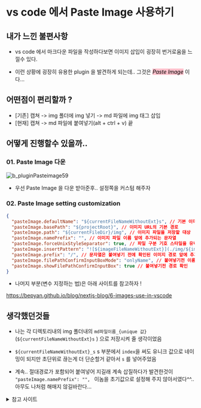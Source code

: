 # vs code 에서 Paste Image 사용하기


## 내가 느낀 불편사항

- vs code 에서 마크다운 파일을 작성하다보면 이미지 삽입이 굉장히 번거로움을 느낄수 있다.

- 이런 상황에 굉장히 유용한 plugin 을 발견하게 되는데.. 그것은 <mark style="background-color:pink"><i>Paste Image</i></mark> 이다...


## 어떤점이 편리할까 ?

- [기존] 캡쳐 -> img 폴더에 img 넣기 -> md 파일에 img 태그 삽입
- [현재] 캡쳐 -> md 파일에 붙여넣기(alt + ctrl + v) 끝


## 어떻게 진행할수 있을까..


### 01. Paste Image 다운
![b_pluginPasteimage59](./img/b_pluginPasteimage59.png)



- 우선 Paste Image 을 다운 받아준후.. 설정쪽을 커스텀 해주자


### 02. Paste Image setting customization

```json
{
  "pasteImage.defaultName": "${currentFileNameWithoutExt}s", // 기본 이미지 파일 이름
  "pasteImage.basePath": "${projectRoot}", // 이미지 URL의 기본 경로
  "pasteImage.path": "${currentFileDir}/img", // 이미지 파일을 저장할 대상
  "pasteImage.namePrefix": "", // 이미지 파일 이름 앞에 추가되는 문자열 
  "pasteImage.forceUnixStyleSeparator": true, // 파일 구분 기호 스타일을 유닉스 스타일로 강제 설정
  "pasteImage.insertPattern": "![${imageFileNameWithoutExt}](./img/${imageFileName})", // 텍스트에 붙여넣을 문자열의 패턴
  "pasteImage.prefix": "/", // 문자열은 붙여넣기 전에 확인된 이미지 경로 앞에 추가됨
  "pasteImage.filePathConfirmInputBoxMode": "onlyName", // 붙여넣기전 이름 확인 
  "pasteImage.showFilePathConfirmInputBox": true // 붙여넣기전 경로 확인 
}
```

- 나머지 부분(변수 지정하는 법)은 아래 사이트를 참고하자 !

https://bepyan.github.io/blog/nextjs-blog/6-images-use-in-vscode

## 생각했던것들

- 나는 각 디렉토리내의 img 폴더내의 `md파일이름_{unique 값}`(`${currentFileNameWithoutExt}s` ) 으로 저장시켜 줄 생각이었음

- `${currentFileNameWithoutExt}_s` s 부분에서 `index`을 써도 유니크 값으로 네이밍이 되지만 초단위로 끊는게 더 단순할거 같아서 `s` 를 넣어주었음

- 계속.. 절대경로가 포함되어 붙여넣어 지길래 계속 삽질하다가 발견한것이 `"pasteImage.namePrefix": "", ` 이놈을 초기값으로 설정해 주지 않아서였다^^.. 아무도 나처럼 해매지 않길바란다...


<details>
<summary>참고 사이트 </summary>
<div markdown="1">

https://marketplace.visualstudio.com/items?itemName=mushan.vscode-paste-image

</div>
<div markdown="2">

https://bepyan.github.io/blog/nextjs-blog/6-images-use-in-vscode

</div>
</details>
